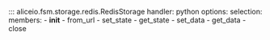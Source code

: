 ::: aliceio.fsm.storage.redis.RedisStorage
    handler: python
    options:
      selection:
      members:
        - __init__
        - from_url
        - set_state
        - get_state
        - set_data
        - get_data
        - close

